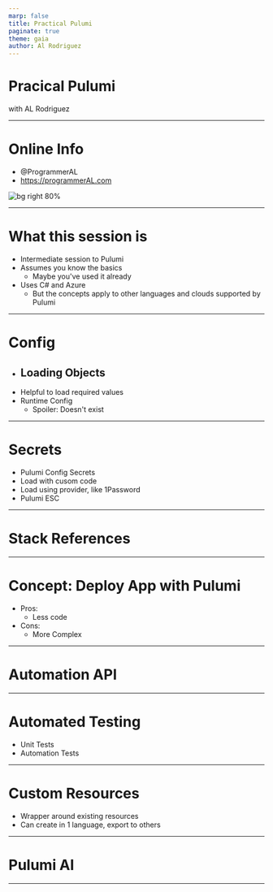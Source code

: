 ```yaml
---
marp: false
title: Practical Pulumi
paginate: true
theme: gaia
author: Al Rodriguez
---
```


# Pracical Pulumi

with AL Rodriguez

---

# Online Info

- @ProgrammerAL
- https://programmerAL.com

![bg right 80%](presentation-images/presentation_link_qrcode.svg)

---

# What this session is

- Intermediate session to Pulumi
- Assumes you know the basics
  - Maybe you've used it already
- Uses C# and Azure
  - But the concepts apply to other languages and clouds supported by Pulumi

---

# Config

- Loading Objects
  -
- Helpful to load required values
- Runtime Config
  - Spoiler: Doesn't exist

---

# Secrets

- Pulumi Config Secrets
- Load with cusom code
- Load using provider, like 1Password
- Pulumi ESC

---

# Stack References

---

# Concept: Deploy App with Pulumi

- Pros:
  - Less code
- Cons:
  - More Complex

---

# Automation API

---

# Automated Testing

- Unit Tests
- Automation Tests

---

# Custom Resources

- Wrapper around existing resources
- Can create in 1 language, export to others

---

# Pulumi AI

---
